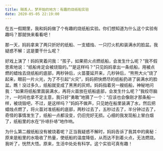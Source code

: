 ```yaml
---
title: 贼丢人，梦开始的地方：有趣的烧纸船实验
date: 2020-05-05 22:19:00
---
```

<!-- wp:paragraph -->

<p>在五一假期里，我和妈妈做了个有趣的烧纸船实验。你们想知道为什么这个实验有趣吗？那就快来看看吧！</p>
<!-- /wp:paragraph -->

<!-- wp:paragraph -->
<p>那一天，妈妈拿来了两只折好的纸船、一支蜡烛、一只打火机和装满水的脸盆。我疑惑不解：这是要干什么呢？</p>
<!-- /wp:paragraph -->

<!-- wp:paragraph -->
<p>好戏上演了！妈妈笑着问我：“孩子，如果把火点燃纸船，会发生什么呢？”我不假思索地说：“纸船肯定会被烧毁的。”“是这样吗？”只见妈妈拿出一条纸船，用被点燃的蜡烛去烧纸船的底部，两秒钟后，火苗蔓延开来，几秒钟后，“熊熊大火”烧了起来，眼前一片火光，为了不引起“火灾”，妈妈把快燃尽的纸船扔进了装满水的脸盆。瞧！没过多久，纸船就变成了黑黑的灰烬。妈妈指着另一艘纸船，神秘地问我：“如果将纸船里面装满水，再将火苗放在纸船底部，会发生什么呢？”我绞尽脑汁，一时间也拿不定主意，我只好“勇敢”地猜了一个：“应该也会像刚才那条船一样，被烧毁吧，不过，是这样吗？”妈妈不做声，只见她在船里装满了水，然后把蜡烛点燃了，将火苗对准纸船的底部，两秒过去了，五秒过去了，半分钟过去了，奇怪的事情发生了，纸船一点都没变，仍旧完好无损。心细的我发现船上冒白烟了，纸船里的水在“扑哧扑哧”地作响。</p>
<!-- /wp:paragraph -->

<!-- wp:paragraph -->
<p>为什么第二艘纸船没有被烧着呢？正当我疑惑不解时，妈妈告诉了我其中的奥秘：原来是船里的水吸收了热量，使纸船的温度降低，从而达不到着火点，无法燃烧。我听了，恍然大悟。原来，生活中处处有科学。这个实验可真有趣！</p>
<!-- /wp:paragraph -->
